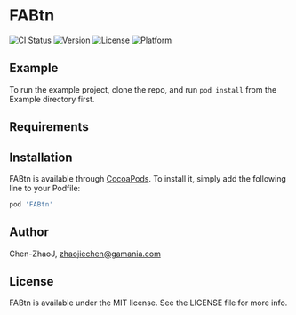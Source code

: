 # FABtn

[![CI Status](https://img.shields.io/travis/Chen-ZhaoJ/FABtn.svg?style=flat)](https://travis-ci.org/Chen-ZhaoJ/FABtn)
[![Version](https://img.shields.io/cocoapods/v/FABtn.svg?style=flat)](https://cocoapods.org/pods/FABtn)
[![License](https://img.shields.io/cocoapods/l/FABtn.svg?style=flat)](https://cocoapods.org/pods/FABtn)
[![Platform](https://img.shields.io/cocoapods/p/FABtn.svg?style=flat)](https://cocoapods.org/pods/FABtn)

## Example

To run the example project, clone the repo, and run `pod install` from the Example directory first.

## Requirements

## Installation

FABtn is available through [CocoaPods](https://cocoapods.org). To install
it, simply add the following line to your Podfile:

```ruby
pod 'FABtn'
```

## Author

Chen-ZhaoJ, zhaojiechen@gamania.com

## License

FABtn is available under the MIT license. See the LICENSE file for more info.
